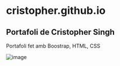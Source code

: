 # cristopher.github.io

## Portafoli de Cristopher Singh  

Portafoli fet amb Boostrap, HTML, CSS 

![image](https://github.com/cristophersz/cristopher.github.io/assets/116022089/e4a4dbdd-407a-4c6d-a9eb-742bf866091f)
